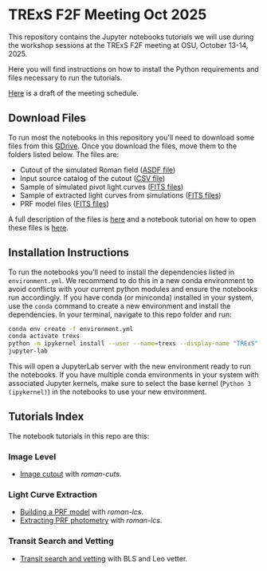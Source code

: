 # TRExS F2F Meeting Oct 2025

This repository contains the Jupyter notebooks tutorials we will use during the workshop sessions at the TRExS F2F meeting at OSU, October 13-14, 2025.

Here you will find instructions on how to install the Python requirements and files 
necessary to run the tutorials. 

[Here](data/TRExS_F2F_Meeting_schedule_v2.pdf) is a draft of the meeting schedule.

## Download Files

To run most the notebooks in this repository you'll need to download some files from this [GDrive](https://drive.google.com/drive/folders/1HeP7ZsO2V5PnyylGd3S_VhBmeNKXJzwZ?usp=sharing). Once you download the files, move them to the folders listed below.
The files are:

- Cutout of the simulated Roman field ([ASDF file](data/dryrun_01/simulated_imgs/))
- Input source catalog of the cutout ([CSV file](data/dryrun_01/catalogs/TRExS_dryrun_01_MASTER_input_catalog_v1.1_cutout.csv))
- Sample of simulated pivot light curves ([FITS files](data/dryrun_01/lcs_pivot/))
- Sample of extracted light curves from simulations ([FITS files](data/dryrun_01/lcs_extracted/))
- PRF model files ([FITS files](data/dryrun_01/prf_models))

A full description of the files is [here](/data/README.md) and a notebook tutorial on how to open these files is [here](data/data_examples.ipynb).

## Installation Instructions

To run the notebooks you'll need to install the dependencies listed in `environment.yml`.
We recommend to do this in a new conda environment to avoid conflicts with your current
python modules and ensure the notebooks run accordingly. If you have conda (or miniconda)
installed in your system, use the `conda` command to create a new environment and install
the dependencies. In your terminal, navigate to this repo folder and run:

```bash
conda env create -f environment.yml
conda activate trexs
python -m ipykernel install --user --name=trexs --display-name "TRExS"
jupyter-lab
```

This will open a JupyterLab server with the new environment ready to run the notebooks.
If you have multiple conda environments in your system with associated Jupyter kernels, make sure to select the base kernel (`Python 3 (ipykernel)`) in the notebooks to use your new environment.

## Tutorials Index

The notebook tutorials in this repo are this:

### Image Level

- [Image cutout](lc_extraction/image_cutout.ipynb) with *roman-cuts*.

### Light Curve Extraction

- [Building a PRF model](lc_extraction/lc_extraction_build_prf.ipynb) with *roman-lcs*.
- [Extracting PRF photometry](lc_extraction/lc_extraction_prf_phot.ipynb) with *roman-lcs*.

### Transit Search and Vetting

- [Transit search and vetting](transit_search/search_model_fluxvetting.ipynb) with BLS and Leo vetter.